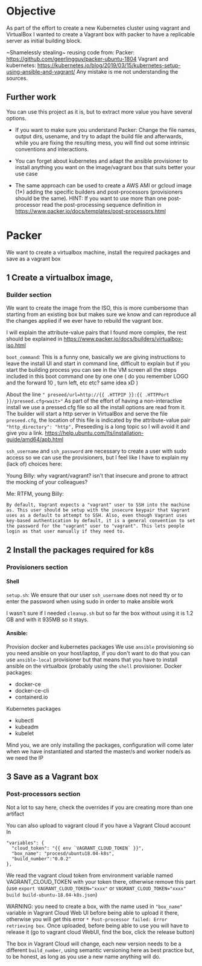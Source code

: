 # Objective
As part of the effort to create a new Kubernetes cluster using vagrant and VirtualBox I wanted to create a Vagrant box with packer to have a replicable server as initial building block.

~Shamelessly stealing~ reusing code from:
Packer: https://github.com/geerlingguy/packer-ubuntu-1804
Vagrant and kubernetes: https://kubernetes.io/blog/2019/03/15/kubernetes-setup-using-ansible-and-vagrant/
Any mistake is me not understanding the sources.

## Further work
You can use this project as it is, but to extract more value you have several options.
* If you want to make sure you understand Packer: Change the file names, output dirs, usename, and try to adapt the build file and afterwards, while you are fixing the resulting mess, you will find out some intrinsic conventions and interactions.

* You can forget about kubernetes and adapt the ansible provisioner to install anything you want on the image/vagrant box that suits better your use case

* The same approach can be used to create a AWS AMI or gcloud image (1*) adding the specific builders and post-processors (provisioners should be the same).
HINT: If you want to use more than one post-processor read the post-processing sequence definition in https://www.packer.io/docs/templates/post-processors.html

# Packer
We want to create a virtualbox machine, install the required packages  and save as a vagrant box  

## 1 Create a virtualbox image,
### Builder section
We want to create the image from the ISO, this is more cumbersome than starting from an existing box but makes sure we know and can reproduce all the changes applied if we ever have to rebuild the vagrant box.

I will explain the attribute-value pairs that I found more complex, the rest should be explained in https://www.packer.io/docs/builders/virtualbox-iso.html

`boot_command`: This is a funny one, basically we are giving instructions to leave the install UI and start in command line, difficult to explain but if you start the building process you can see in the VM screen all the steps included in this boot command one by one one ( do you remember LOGO and the forward 10 , turn left, etc etc? same idea xD )

About the line `" preseed/url=http://{{ .HTTPIP }}:{{ .HTTPPort }}/preseed.cfg<wait>"`
As part of the effort of having a non-interactive install we use a pressed.cfg file so all the install options are read from it. The builder will start a http server in VirtualBox and serve the file `preseed.cfg`, the location of this file is indicated by the attribute-value pair `"http_directory": "http",`
Preseeding is a long topic so I will avoid it and give you a link. https://help.ubuntu.com/lts/installation-guide/amd64/apb.html

`ssh_username` and `ssh_password` are necessary to create a user with sudo access so we can use the provisioners, but I feel like I have to explain my (lack of) choices here:

Young Billy: why vagrant/vagrant? isn't that insecure and prone to attract the mocking of your colleagues?

Me: RTFM, young Billy:
```
By default, Vagrant expects a "vagrant" user to SSH into the machine as. This user should be setup with the insecure keypair that Vagrant uses as a default to attempt to SSH. Also, even though Vagrant uses key-based authentication by default, it is a general convention to set the password for the "vagrant" user to "vagrant". This lets people login as that user manually if they need to.
```

## 2 Install the packages required for k8s
### Provisioners section
#### Shell
`setup.sh`: We ensure that our user `ssh_username` does not need tty or to enter the password when using sudo in order to make ansible work

I wasn't sure if I needed `cleanup.sh` but so far the box without using it is 1.2 GB and with it 935MB so it stays.

#### Ansible:
Provision docker and kubernetes packages
We use `ansible` provisioning so you need ansible on your host/laptop, if you don't want to do that you can use `ansible-local` provisioner but that means that you have to install ansible on the virtualbox (probably using the `shell` provisioner.
Docker packages:
  - docker-ce
  - docker-ce-cli
  - containerd.io

Kubernetes packages
  - kubectl
  - kubeadm
  - kubelet

Mind you, we are only installing the packages, configuration will come later when we have instantiated and started the master/s and worker node/s as we need the IP
## 3 Save as a Vagrant box
### Post-processors section
Not a lot to say here, check the overrides if you are creating more than one artifact

You can also upload to vagrant cloud if you have a Vagrant Cloud account
In
```
"variables": {
  "cloud_token": "{{ env `VAGRANT_CLOUD_TOKEN` }}",
  "box_name": "procesd/ubuntu18.04-k8s",
  "build_number":"0.0.2"
},
```
We read the vagrant cloud token from environment variable named VAGRANT_CLOUD_TOKEN with your token there, otherwise remove this part (use `export VAGRANT_CLOUD_TOKEN="xxxx"` or `VAGRANT_CLOUD_TOKEN="xxxx" build build-ubuntu-18.04-k8s.json`)

WARNING: you need to create a box, with the name used in `"box_name"` variable in Vagrant Cloud Web UI before being able to upload it there, otherwise you will get this error `* Post-processor failed: Error retrieving box`.
Once uploaded, before being able to use  you will have to release it (go to vagrant cloud WebUI, find the box, click the release button)

The box in Vagrant Cloud will change, each new version needs to be a different `build_number`, using semantic versioning here as best practice but, to be honest, as long as you use a new name anything will do.
